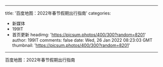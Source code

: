 
---
title: '百度地图：2022年春节假期出行指南'
categories: 
 - 新媒体
 - 199IT
 - 首页更新
headimg: 'https://picsum.photos/400/300?random=8201'
author: 199IT
comments: false
date: Wed, 26 Jan 2022 08:23:03 GMT
thumbnail: 'https://picsum.photos/400/300?random=8201'
---

<div>   
百度地图：2022年春节假期出行指南  
</div>
            